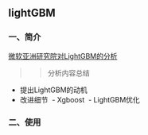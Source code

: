 ## lightGBM

### 一、简介
[微软亚洲研究院对LightGBM的分析](http://www.msra.cn/zh-cn/news/blogs/2017/01/lightgbm-20170105.aspx)

>> 分析内容总结

- 提出LightGBM的动机
- 改进细节
  - Xgboost
  - LightGBM优化

### 二、使用
